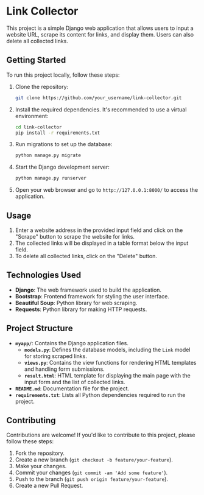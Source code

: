 # Link Collector

This project is a simple Django web application that allows users to input a website URL, scrape its content for links, and display them. Users can also delete all collected links.

## Getting Started

To run this project locally, follow these steps:

1. Clone the repository:

   ```bash
   git clone https://github.com/your_username/link-collector.git
   ```

2. Install the required dependencies. It's recommended to use a virtual environment:

   ```bash
   cd link-collector
   pip install -r requirements.txt
   ```

3. Run migrations to set up the database:

   ```bash
   python manage.py migrate
   ```

4. Start the Django development server:

   ```bash
   python manage.py runserver
   ```

5. Open your web browser and go to `http://127.0.0.1:8000/` to access the application.

## Usage

1. Enter a website address in the provided input field and click on the "Scrape" button to scrape the website for links.
2. The collected links will be displayed in a table format below the input field.
3. To delete all collected links, click on the "Delete" button.

## Technologies Used

- **Django**: The web framework used to build the application.
- **Bootstrap**: Frontend framework for styling the user interface.
- **Beautiful Soup**: Python library for web scraping.
- **Requests**: Python library for making HTTP requests.

## Project Structure

- **`myapp/`**: Contains the Django application files.
  - **`models.py`**: Defines the database models, including the `Link` model for storing scraped links.
  - **`views.py`**: Contains the view functions for rendering HTML templates and handling form submissions.
  - **`result.html`**: HTML template for displaying the main page with the input form and the list of collected links.
- **`README.md`**: Documentation file for the project.
- **`requirements.txt`**: Lists all Python dependencies required to run the project.

## Contributing

Contributions are welcome! If you'd like to contribute to this project, please follow these steps:

1. Fork the repository.
2. Create a new branch (`git checkout -b feature/your-feature`).
3. Make your changes.
4. Commit your changes (`git commit -am 'Add some feature'`).
5. Push to the branch (`git push origin feature/your-feature`).
6. Create a new Pull Request.
